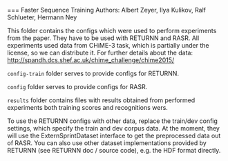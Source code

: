 === Faster Sequence Training
Authors: Albert Zeyer, Ilya Kulikov, Ralf Schlueter, Hermann Ney

This folder contains the configs which were used to perform experiments from the paper. They have to be used with RETURNN and RASR.
All experiments used data from CHiME-3 task, which is partially under the license, so we can distribute it. For further details 
about the data: http://spandh.dcs.shef.ac.uk/chime_challenge/chime2015/

`config-train` folder serves to provide configs for RETURNN.

`config` folder serves to provide configs for RASR.

`results` folder contains files with results obtained from performed experiments both training scores and recognitions wers.

To use the RETURNN configs with other data, replace the train/dev config settings, which specify the train and dev corpus data. At the moment, they will use the ExternSprintDataset interface to get the preprocessed data out of RASR. You can also use other dataset implementations provided by RETURNN (see RETURNN doc / source code), e.g. the HDF format directly.
